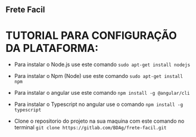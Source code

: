 ## Frete Facil

# TUTORIAL PARA CONFIGURAÇÃO DA PLATAFORMA:

- Para instalar o Node.js use este comando ```sudo apt-get install nodejs```

- Para instalar o Npm (Node) use este comando ```sudo apt-get install npm```

- Para instalar o angular use este comando ```npm install -g @angular/cli```  

- Para instalar o Typescript no angular use o comando ```npm install -g typescript```  

- Clone o repositorio do projeto na sua maquina com este comando no terminal ```git clone https://gitlab.com/BDAg/frete-facil.git```